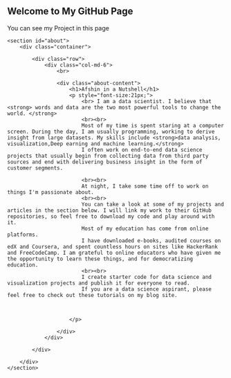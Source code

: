 ## Welcome to My GitHub Page

You can see my Project in this page

 <!--About-->
    <section id="about">
        <div class="container">

            <div class="row">
                <div class="col-md-6">
                    <br>

                    <div class="about-content">
                        <h1>Afshin in a Nutshell</h1>
                        <p style="font-size:21px;">
                            <br> I am a data scientist. I believe that <strong> words and data are the two most powerful tools to change the world. </strong>
                            <br><br>
                            Most of my time is spent staring at a computer screen. During the day, I am usually programming, working to derive insight from large datasets. My skills include <strong>data analysis, visualization,Deep earning and machine learning.</strong>
                            I often work on end-to-end data science projects that usually begin from collecting data from third party sources and end with delivering business insight in the form of customer segments.

                            <br><br>
                            At night, I take some time off to work on things I'm passionate about. 
                            <br><br>
                            You can take a look at some of my projects and articles in the section below. I will link my work to their GitHub repositories, so feel free to download my code and play around with it.
                            Most of my education has come from online platforms.
                            I have downloaded e-books, audited courses on edX and Coursera, and spent countless hours on sites like HackerRank and FreeCodeCamp. I am grateful to online educators who have given me the opportunity to learn these things, and for democratizing education.
                            <br><br>
                            I create starter code for data science and visualization projects and publish it for everyone to read.
                            If you are a data science aspirant, please feel free to check out these tutorials on my blog site.



                        </p>

                    </div>
                </div>

            </div>

        </div>
    </section>
